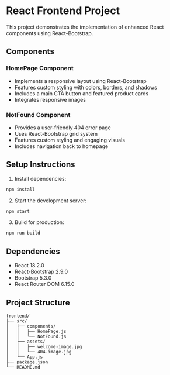 # React Frontend Project

This project demonstrates the implementation of enhanced React components using React-Bootstrap.

## Components

### HomePage Component
- Implements a responsive layout using React-Bootstrap
- Features custom styling with colors, borders, and shadows
- Includes a main CTA button and featured product cards
- Integrates responsive images

### NotFound Component
- Provides a user-friendly 404 error page
- Uses React-Bootstrap grid system
- Features custom styling and engaging visuals
- Includes navigation back to homepage

## Setup Instructions

1. Install dependencies:
```bash
npm install
```

2. Start the development server:
```bash
npm start
```

3. Build for production:
```bash
npm run build
```

## Dependencies
- React 18.2.0
- React-Bootstrap 2.9.0
- Bootstrap 5.3.0
- React Router DOM 6.15.0

## Project Structure
```
frontend/
├── src/
│   ├── components/
│   │   ├── HomePage.js
│   │   └── NotFound.js
│   ├── assets/
│   │   ├── welcome-image.jpg
│   │   └── 404-image.jpg
│   └── App.js
├── package.json
└── README.md
```
